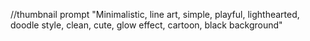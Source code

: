 //thumbnail prompt
"Minimalistic, line art, simple, playful, lighthearted, doodle style, clean, cute, glow effect, cartoon, black background"